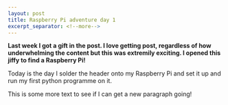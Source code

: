```yaml
---
layout: post
title: Raspberry Pi adventure day 1
excerpt_separator: <!--more-->
---
```


**Last week I got a gift in the post. I love getting post, regardless of how underwhelming the content but this was extremily exciting. I opened this jiffy to find a Raspberry Pi!**  


Today is the day I solder the header onto my Raspberry Pi and set it up and run my first python programme on it.  
<!--more-->

This is some more text to see if I can get a new paragraph going!